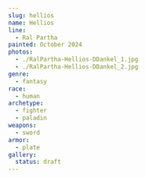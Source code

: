 ```yaml
---
slug: hellios
name: Hellios
line:
  - Ral Partha
painted: October 2024
photos:
  - ./RalPartha-Hellios-DDankel_1.jpg
  - ./RalPartha-Hellios-DDankel_2.jpg
genre:
  - fantasy
race:
  - human
archetype:
  - fighter
  - paladin
weapons:
  - sword
armor:
  - plate
gallery:
  status: draft
---
```

